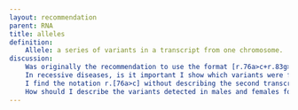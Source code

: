 ```yaml
---
layout: recommendation
parent: RNA
title: alleles
definition: 
    Allele: a series of variants in a transcript from one chromosome.
discussion:
    Was originally the recommendation to use the format [r.76a>c+r.83g>c]?: Indeed, originally <a href="http://dx.doi.org/10.1002/%28SICI%291098-1004%28200001%2915:1%3c7::AID-HUMU4%3e3.0.CO;2-N">den Dunnen and Antonarakis, 2000</a> the suggestion was to describe two changes in a transcript from one chromosome as [r.76a>c+r.83g>c], i.e. using a "+"-character to separate the two changes, while an earlier publication suggested to use a ";" ([r.76a>c;r.83g>c] <a href="http://dx.doi.org/10.1002/%28SICI%291098-1004%281998%2911:1%3c1::AID-HUMU1%3e3.0.CO;2-O">(Antonarakis and the Nomenclature Working Group, 1998</a>). To prevent confusion with older publications, to improve overall consistency and to keep descriptions as short as possible, the 2000 proposal was retracted. The recommended format is r.[76a>c;83g>c].
    In recessive diseases, is it important I show which variants were found in which combination?: When in one individual you find more then one variant it is essential that you clearly indicate which variant(s) were found and in which transcript alleles; <ul><li>disease severity will depend on the combination of variants found,</li><li>in recessive disease, when two variants are in one transcript an individual is a carrier or you might not have found the variant on transcripts from the 2nd allele.</li></ul>
    I find the notation r.[76a>c] without describing the second transcript allele misleading; not enough researchers know this refers to only one of the two transcripts present. Would using r.[76a>c];[] be OK?: No, the recommended description is r.76[a>c];[=], i.e. r.76= for "no change" at postion r.76 on the second transcript. 
    How should I describe the variants detected in males and females for a transcript from the X-chromosome?: In <b>females</b> the description is straightforward, like r.[76a>c];[=]. In <b>males</b> there is no transcript from the second allele (X-chromosome) which can be described as r.[76a>c];[0], i.e. using "<b>r.0</b>" to indicate the absence of a transcript from the second X-chromosome.
---
```

